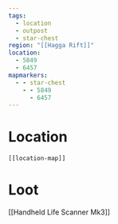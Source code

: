 ```yaml
---
tags:
  - location
  - outpost
  - star-chest
region: "[[Hagga Rift]]"
location:
  - 5849
  - 6457
mapmarkers:
  - - star-chest
    - - 5849
      - 6457
---
```

# Location
```meta-bind-embed
[[location-map]]
```
# Loot
[[Handheld Life Scanner Mk3]]
